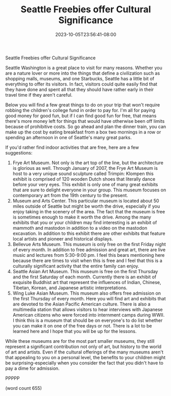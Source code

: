 ﻿---
title: "Seattle Freebies offer Cultural Significance"
date: 2023-10-05T23:56:41-08:00
description: "Seattle Tips for Web Success"
featured_image: "/images/Seattle.jpg"
tags: ["Seattle"]
---

Seattle Freebies offer Cultural Significance

Seattle Washington is a great place to visit for many reasons. Whether you are a nature lover or more into the things that define a civilization such as shopping malls, museums, and one Starbucks, Seattle has a little bit of everything to offer its visitors. In fact, visitors could quite easily find that they have done and spent all that they should have rather early in their travel time if they aren't careful. 

Below you will find a few great things to do on your trip that won't require robbing the children's college fund in order to pay for. I'm all for paying good money for good fun, but if I can find good fun for free, that means there's more money left for things that would have otherwise been off limits because of prohibitive costs. So go ahead and plan the dinner train, you can make up the cost by eating breakfast from a box two mornings in a row or spending an afternoon in one of Seattle's many great parks. 

If you'd rather find indoor activities that are free, here are a few suggestions:

1) Frye Art Museum. Not only is the art top of the line, but the architecture is glorious as well. Through January of 2007, the Frye Art Museum is host to a very unique sound sculpture called Trimpin: Klompen this exhibit is comprised of 120 wooden Dutch shoes that literally dance before your very eyes. This exhibit is only one of many great exhibits that are sure to delight everyone in your group. This museum focuses on contemporary art from the 19th century to the present. 
2) Museum and Arts Center. This particular museum is located about 50 miles outside of Seattle but might be worth the drive, especially if you enjoy taking in the scenery of the area. The fact that the museum is free is sometimes enough to make it worth the drive. Among the many exhibits that you or your children may find interesting is an exhibit of mammoth and mastodon in addition to a video on the mastodon excavation.  In addition to this exhibit there are other exhibits that feature local artists and pioneer and historical displays. 
3) Bellevue Arts Museum. This museum is only free on the first Friday night of every month. In addition to free admission and great art, there are live music and lectures from 5:30-9:00 pm. I feel this bears mentioning here because there are times to visit when this is free and I feel that this is a culturally significant activity that the entire family can enjoy.
4) Seattle Asian Art Museum. This museum is free on the first Thursday and the first Saturday of each month. Currently there is an exhibit of exquisite Buddhist art that represent the influences of Indian, Chinese, Tibetan, Korean, and Japanese artistic interpretations. 
5) Wing Luke Asian Museum. This museum also offers free admission on the first Thursday of every month. Here you will find art and exhibits that are devoted to the Asian Pacific American culture. There is also a multimedia station that allows visitors to hear interviews with Japanese American citizens who were forced into internment camps during WWII. I think this is a museum that should be on everyone's to do list whether you can make it on one of the free days or not. There is a lot to be learned here and I hope that you will be up for the lessons.

While these museums are for the most part smaller museums, they still represent a significant contribution not only of art, but history to the world of art and artists. Even if the cultural offerings of the many museums aren't that appealing to you on a personal level, the benefits to your children might be surprising-especially when you consider the fact that you didn't have to pay a dime for admission. 

PPPPP

(word count 655)


